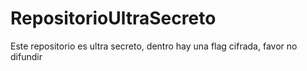 # RepositorioUltraSecreto
Este repositorio es ultra secreto, dentro hay una flag cifrada, favor no difundir
